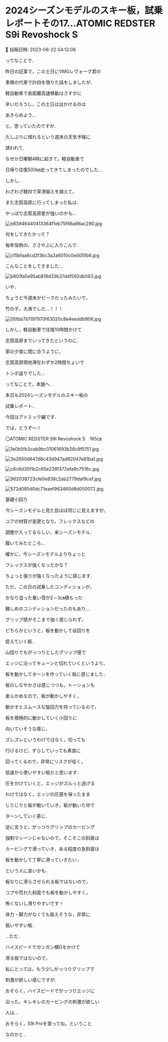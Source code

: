 # 2024シーズンモデルのスキー板，試乗レポートその17…ATOMIC REDSTER S9i Revoshock S

📅 投稿日時: 2023-06-22 04:12:06

ってなことで．


昨日の記事で，この土日にVMGレヴォーグ君の


車検の代車で計四を借りた話をしましたが．





軽自動車で長距離高速移動はさすがに


辛いだろうし，この土日は出かけるのは


あきらめよう…





と，思っていたのですが．


久しぶりに晴れるという週末の天気予報に


誘われて．


なぜか日曜朝4時に起きて，軽自動車で


日帰り往復500㎞走ってきてしまったのでした…





しかし．


わざわざ軽四で草津越えを越えて，


また志賀高原に行ってしまった私は．


やっぱり志賀高原愛が強いのかも…




![e83946440413364f1eb75f66a66ac290.jpg](images/e83946440413364f1eb75f66a66ac290.jpg)







何をしてきたかって？


毎年恒例の，ささやぶに入りこんで．




![cf5bfaa6cd2f3bc3a2a6010c0ed05fb8.jpg](images/cf5bfaa6cd2f3bc3a2a6010c0ed05fb8.jpg)




こんなことをしてきました…




![b801fa5e95ab818d33b37ddf592db083.jpg](images/b801fa5e95ab818d33b37ddf592db083.jpg)




いや．


ちょうど今週末がピークだったみたいで，


竹の子，大漁でした…！！！




![05fbb7b1197970f63020c8e4eeddb906.jpg](images/05fbb7b1197970f63020c8e4eeddb906.jpg)







しかし，軽自動車で往復10時間かけて


志賀高原までいってきたというのに．


家の夕食に間に合うように，


志賀高原現地滞在わずか2時間ちょいで


トンボ返りでした…





ってなことで，本題へ．


本日も2024シーズンモデルのスキー板の


試乗レポート．





今回はアトミック編です．


では，どうぞ～！[]()








〇ATOMIC REDSTER S9i Revoshock S　165㎝







![1e0b5fb3cab9bc01061693b26c9f5151.jpg](images/1e0b5fb3cab9bc01061693b26c9f5151.jpg)









![3e2650d647d6c43d947ad82047e81ba1.jpg](images/3e2650d647d6c43d947ad82047e81ba1.jpg)









![c6c6d35f1b2c65e238f372efa9c7516c.jpg](images/c6c6d35f1b2c65e238f372efa9c7516c.jpg)









![962038723cfe0e838c2ab2779daf9cef.jpg](images/962038723cfe0e838c2ab2779daf9cef.jpg)









![572d085d0dc71eaef963460d8d050072.jpg](images/572d085d0dc71eaef963460d8d050072.jpg)







基礎小回り





今シーズンモデルと見た目ほぼ同じに見えますが，


コアの材質が変更となり，フレックスなどの


調整が入ってるらしい，来シーズンモデル．





履いてみたところ…


確かに，今シーズンモデルよりちょっと


フレックスが強くなったかな？


ちょっと張りが強くなったように感じます．





ただ，この日の試乗したコンディションが，


かなり湿った重い雪が2－3㎝積もった


難しめのコンディションだったのもあり…


グリップ感がそこまで強く感じられず，


どちらかというと，板を動かして谷回りを


捉えていく板．





山回りでもがっつりとしたグリップ感で


エッジに沿ってキューンと切れていくというより，


板を動かしてターンを作っていく板に感じました．





板のしなやかさは感じつつも，トーションも


柔らかめなので，板が動かしやすく，


動かすとスムースな旋回力を持っているので，


板を積極的に動かしていく小回りに


向いていそうな感じ．





ズレズレというわけではなく，切っても


行けるけど，ずらしていっても素直に


回ってくるので，非常にリスクが低く，


低速から使いやすい板だと思います．


圧をかけていくと，エッジがズルっと逃げる


わけではなく，エッジの圧感を保ったまま


じりじりと板が動いていき，板が動いた中で


ターンしていく感じ．





逆に言うと，がっつりグリップのカービング


強制マシーンじゃないので，そこそこの斜面は


カービングで滑っていき，ある程度の急斜面は


板を動かして丁寧に滑っていきたい…


という人に良いかも．





板なりに滑らさせられる板ではないので，


コブや荒れた斜面でも板を動かしやすく，


怖くないし滑りやすいです！


体力・脚力がなくても扱えそうな，非常に


扱いやすい板．





…ただ．


ハイスピードでガンガン横Gをかけて


滑る板ではないので，


私にとっては，もう少しがっつりグリップで


刺激が欲しい感じですが．


おそらく，ハイスピードでがっつりエッジに


沿った，キレキレのカービングの刺激が欲しい


人は…


おそらく，S9i Proを買ってね，ということ


なのかと．
